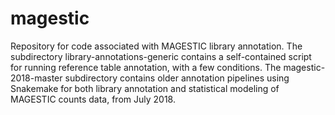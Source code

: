 # magestic
Repository for code associated with MAGESTIC library annotation. The subdirectory library-annotations-generic contains a self-contained script for running reference table annotation, with a few conditions. The magestic-2018-master subdirectory contains older annotation pipelines using Snakemake for both library annotation and statistical modeling of MAGESTIC counts data, from July 2018.

